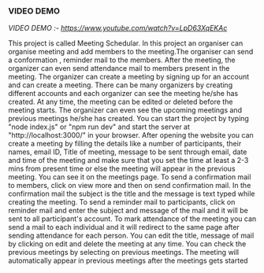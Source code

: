 ### VIDEO DEMO
*VIDEO DEMO :- https://www.youtube.com/watch?v=LpD63XqEKAc*

This project is called Meeting Schedular.
In this project an organiser can organise meeting and add members to the meeting.The organiser can send a conformation , reminder mail to the members.
After the meeting, the organizer can even send attendance mail to members present in the meeting.
The organizer can create a meeting by signing up for an account and can create a meeting.
There can be many organizers by creating different accounts and each organizer can see the meeting he/she has created.
At any time, the meeting can be edited or deleted before the meeting starts.
The organizer can even see the upcoming meetings and previous meetings he/she has created.
You can start the project by typing "node index.js" or "npm run dev" and start the server at "http://localhost:3000/" in your browser.
After opening the website you can create a meeting by filling the details like a number of participants, their names, email ID, Title of meeting, message to be sent through email, date and time of the meeting and make sure that you set the time at least a 2-3 mins from present time or else the meeting will appear in the previous meeting.
You can see it on the meetings page. To send a confirmation mail to members, click on view more and then on send confirmation mail.
In the confirmation mail the subject is the title and the message is text typed while creating the meeting.
To send a reminder mail to participants, click on reminder mail and enter the subject and message of the mail and it will be sent to all participant's account.
To mark attendance of the meeting you can send a mail to each individual and it will redirect to the same page after sending attendance for each person.
You can edit the title, message of mail by clicking on edit and delete the meeting at any time.
You can check the previous meetings by selecting on previous meetings.
The meeting will automatically appear in previous meetings after the meetings gets started

